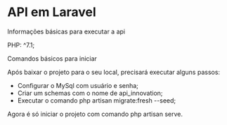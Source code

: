 <h1>API em Laravel </h1>

<p> Informações básicas para executar a api </p>

PHP: ^7.1;

<p> Comandos básicos para iniciar </p>

Após baixar o projeto para o seu local, precisará executar alguns passos: 

- Configurar o MySql com usuário e senha;
- Criar um schemas com o nome de api_innovation;
- Executar o comando php artisan migrate:fresh --seed;

Agora é só iniciar o projeto com comando php artisan serve.
